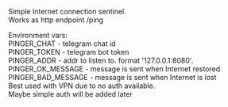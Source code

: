 Simple Internet connection sentinel.  
Works as http endpoint /ping

Environment vars:  
PINGER_CHAT - telegram chat id  
PINGER_TOKEN - telegram bot token  
PINGER_ADDR - addr to listen to. format '127.0.0.1:8080'.  
PINGER_OK_MESSAGE - message is sent when Internet restored  
PINGER_BAD_MESSAGE - message is sent when Internet is lost   
Best used with VPN due to no auth available.   
Maybe simple auth will be added later